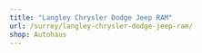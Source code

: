 ```yaml
---
title: "Langley Chrysler Dodge Jeep RAM"
url: /surrey/langley-chrysler-dodge-jeep-ram/
shop: Autohaus
---
```

